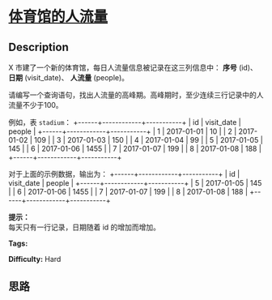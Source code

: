 # [体育馆的人流量][title]

## Description

X 市建了一个新的体育馆，每日人流量信息被记录在这三列信息中： **序号** (id)、 **日期** (visit_date)、  **人流量**
(people)。

请编写一个查询语句，找出人流量的高峰期。高峰期时，至少连续三行记录中的人流量不少于100。

例如，表 `stadium`：
            +------+------------+-----------+    | id   | visit_date | people    |    +------+------------+-----------+    | 1    | 2017-01-01 | 10        |    | 2    | 2017-01-02 | 109       |    | 3    | 2017-01-03 | 150       |    | 4    | 2017-01-04 | 99        |    | 5    | 2017-01-05 | 145       |    | 6    | 2017-01-06 | 1455      |    | 7    | 2017-01-07 | 199       |    | 8    | 2017-01-08 | 188       |    +------+------------+-----------+    

对于上面的示例数据，输出为：
            +------+------------+-----------+    | id   | visit_date | people    |    +------+------------+-----------+    | 5    | 2017-01-05 | 145       |    | 6    | 2017-01-06 | 1455      |    | 7    | 2017-01-07 | 199       |    | 8    | 2017-01-08 | 188       |    +------+------------+-----------+    



**提示：**  
每天只有一行记录，日期随着 id 的增加而增加。


**Tags:** 

**Difficulty:** Hard

## 思路

[title]: https://leetcode-cn.com/problems/human-traffic-of-stadium
